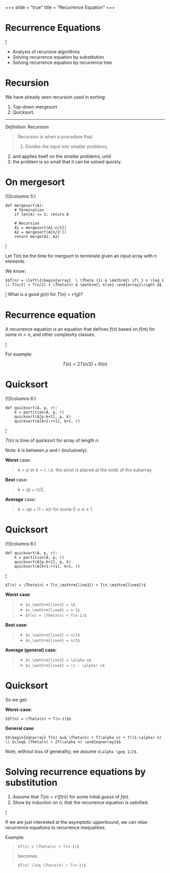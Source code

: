 +++
slide = "true"
title = "Recurrence Equation"
+++

# Recurrence Equations

[!](highlight)

- Analysis of recursive algorithms
- Solving recurrence equation by substitution
- Solving recurrence equation by recurrence tree

# Recursion

We have already seen recursion used in sorting:

1. Top-down mergesort
2. Quicksort.

---

*Definition*: Recursion

> Recursion is when a procedure that:
> 
> 1. Divides the input into smaller problems,
2. and applies itself on the smaller problems, until
3. the problem is so small that it can be solved quickly.

# On mergesort

[!](columns 5:)

```{python sm}
def mergesort(A):
    # Termination
    if len(A) <= 1: return A

    # Recursion
    A1 = mergesort(A[:n/2])
    A2 = mergesort(A[n/2:])
    return merge(A1, A2)
```

[!](split)

Let $T(n)$ be the time for mergsort to terminate given an input array with $n$
elements.

We know:

`$$T(n) = \left\{\begin{array} 
                 \ \Theta (1) & \mathrm{\ if\ } n \leq 1 \\
                 T(n/2) + T(n/2) + \Theta(n) & \mathrm{\ else}
                 \end{array}\right.$$`

[!](box)
What is a good $g(n)$ for $T(n) = \mathcal{O}(g)$?


# Recurrence equation

A recurrence equation is an equation that defines $f(n)$ based
on $f(m)$ for some $m < n$, and other complexity classes.

[!](&&&)

For example:

$$ T(n) = 2 T(n/2) + \Theta(n) $$

# Quicksort

[!](columns 6:)

```{python sm nu}
def quicksort(A, p, r):
    k = partition(A, p, r)
    quicksort(A[p:k+1], p, k)
    quicksort(A[k+1:r+1], k+1, r)
```

[!](split)

$T(n)$ is time of quicksort for array of length $n$.

Note: $k$ is between $p$ and $r$ (inclusively).

**Worst** case:

> $k = p$ or $k = r$, i.e. the pivot is placed at the ends of the
> subarray.

**Best** case:

> $k = (p+r)/2$.

**Average** case:

> $k = \alpha p + (1-\alpha) r$ for some $0\leq \alpha\leq 1$.

# Quicksort

[!](columns 6:)

```{python sm nu}
def quicksort(A, p, r):
    k = partition(A, p, r)
    quicksort(A[p:k+1], p, k)
    quicksort(A[k+1:r+1], k+1, r)
```

[!](split)

`$T(n) = \Theta(n) + T(n_\mathrm{line3}) + T(n_\mathrm{line4})$`

**Worst case**:

> - `$n_\mathrm{line3} = 1$`
> - `$n_\mathrm{line4} = n-1$`
> - `$T(n) = \Theta(n) + T(n-1)$`

**Best case**:

> - `$n_\mathrm{line3} = n/2$`
> - `$n_\mathrm{line4} = n/2$`

**Average (general) case**:

> - `$n_\mathrm{line3} = \alpha n$`
> - `$n_\mathrm{line4} = (1 - \alpha) n$`

# Quicksort

So we get:

**Worst-case**:

`$$T(n) = \Theta(n) + T(n-1)$$`

**General case**:

`$$\begin{eqnarray}
T(n) &=& \Theta(n) + T(\alpha n) + T((1-\alpha) n) \\
     &\leq& \Theta(n) + 2T(\alpha n)
\end{eqnarray}$$`

Note, without loss of generality, we assume `$\alpha \geq 1/2$`.

# Solving recurrence equations by substitution

1. Assume that $T(n) = \mathcal{O}(f(n))$ for some initial _guess_ of $f(n)$.
2. Show by induction on $n$, that the recurrence equation is satisfied.

[!](-----)

If we are just interested at the asymptotic upperbound, we can relax recurrence
equations to recurrence inequalities.

Example:


> `$T(n) = \Theta(n) + T(n-1)$`
> 
> becomes
> 
> `$T(n) \leq \Theta(n) + T(n-1)$`

